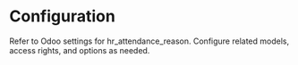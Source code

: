 # Configuration

Refer to Odoo settings for hr_attendance_reason. Configure related models, access rights, and options as needed.
